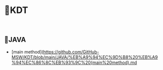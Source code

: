 # 🎹KDT

<br>

## 🎵JAVA

- [main method](https://github.com/GitHub-MSW/KDT/blob/main/JAVA/%EB%A9%94%EC%9D%B8%20%EB%A9%94%EC%86%8C%EB%93%9C%20(main%20method).md
